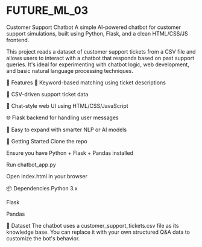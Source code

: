 # FUTURE_ML_03
Customer Support Chatbot
A simple AI-powered chatbot for customer support simulations, built using Python, Flask, and a clean HTML/CSS/JS frontend.

This project reads a dataset of customer support tickets from a CSV file and allows users to interact with a chatbot that responds based on past support queries. It's ideal for experimenting with chatbot logic, web development, and basic natural language processing techniques.

🔧 Features
🧠 Keyword-based matching using ticket descriptions

📁 CSV-driven support ticket data

💬 Chat-style web UI using HTML/CSS/JavaScript

🌐 Flask backend for handling user messages

🧪 Easy to expand with smarter NLP or AI models

🚀 Getting Started
Clone the repo

Ensure you have Python + Flask + Pandas installed

Run chatbot_app.py

Open index.html in your browser

📦 Dependencies
Python 3.x

Flask

Pandas

📁 Dataset
The chatbot uses a customer_support_tickets.csv file as its knowledge base. You can replace it with your own structured Q&A data to customize the bot's behavior.
